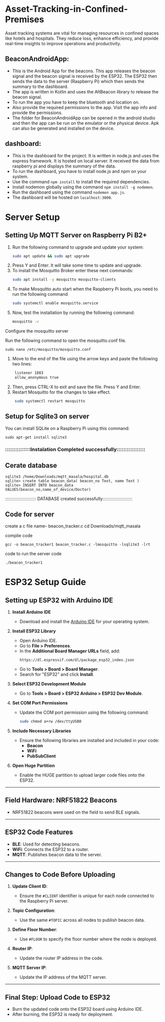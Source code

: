 # Asset-Tracking-in-Confined-Premises
Asset tracking systems are vital for managing resources in confined spaces like hotels and hospitals. They reduce loss, enhance efficiency, and provide real-time insights to improve operations and productivity.


## BeaconAndroidApp:
- This is the Android App for the beacons. This app releases the beacon signal and the beacon signal is received by the ESP32. The ESP32 then sends the data to the server (Raspberry Pi) which then sends the summary to the dashboard.
- The app is written in Kotlin and uses the AltBeacon library to release the beacon signal.
- To run the app you have to keep the bluetooth and location on.
- Also provide the required permissions to the app. Visit the app info and provide the permissions.
- The folder for BeaconAndroidApp can be opened in the android studio and then the app can be run on the emulator or the physical device. Apk can also be generated and installed on the device.


## dashboard: 
- This is the dashboard for the project. It is written in node.js and uses the express framework. It is hosted on local server. It received the data from raspberry pi and displays the summary of the data.
- To run the dashboard, you have to install node.js and npm on your system.
- Use the command `npm install` to install the required dependencies.
- Install nodemon globally using the command `npm install -g nodemon`.
- Run the dashboard using the command `nodemon app.js`.
- The dashboard will be hosted on `localhost:3000`.
# Server Setup

## Setting Up MQTT Server on Raspberry Pi B2+

1) Run the following command to upgrade and update your system:
    ```bash 
    sudo apt update && sudo apt upgrade 
1) Press Y and Enter. It will take some time to update and upgrade.
2) To install the Mosquitto Broker enter these next commands:
   ```bash
   sudo apt install -y mosquitto mosquitto-clients
3) To make Mosquitto auto start when the Raspberry Pi boots, you need to run the following command
   ```bash
   sudo systemctl enable mosquitto.service
4) Now, test the installation by running the following command:
   ```bash
   mosquitto -v

Configure the mosquitto server

Run the following command to open the mosquitto.conf file.
    
    sudo nano /etc/mosquitto/mosquitto.conf
1) Move to the end of the file using the arrow keys and paste the following two lines:
   ```bash
    listener 1883
    allow_anonymous true
2) Then, press CTRL-X to exit and save the file. Press Y and Enter.
3) Restart Mosquitto for the changes to take effect.
   ```bash
    sudo systemctl restart mosquitto
## Setup for Sqlite3 on server

You can install SQLite on a Raspberry Pi using this command:

    sudo apt-get install sqlite3

### :::::::::::::::Instalation Completed successfully:::::::::::::::::

## Cerate database 
    sqlite3 /home/Downloads/mqtt_masala/hospital.db
    sqlite> create table beacon_data( beacon_no Text, name Text )
    sqlite> INSERT INTO beacon_data VALUES(beacon_no,name_of_device/Doctor)
    
::::::::::::::::::::::::: DATABASE created successfully::::::::::::::::::::::::

## Code for server
create a c file  name- beacon_tracker.c 
    cd Downloads/mqtt_masala

complie code

    gcc -o beacon_tracker1 beacon_tracker.c -lmosquitto -lsqlite3 -lrt

code to run the server code 

    ./beacon_tracker1
# ESP32 Setup Guide

## Setting up ESP32 with Arduino IDE

1. **Install Arduino IDE**
   - Download and install the [Arduino IDE](https://www.arduino.cc/en/software) for your operating system.

2. **Install ESP32 Library**
   - Open Arduino IDE.
   - Go to **File > Preferences**.
   - In the **Additional Board Manager URLs** field, add:
     ```
     https://dl.espressif.com/dl/package_esp32_index.json
     ```
   - Go to **Tools > Board > Board Manager**.
   - Search for "ESP32" and click **Install**.

3. **Select ESP32 Development Module**
   - Go to **Tools > Board > ESP32 Arduino > ESP32 Dev Module**.

4. **Set COM Port Permissions**
   - Update the COM port permission using the following command:
     ```bash
     sudo chmod a+rw /dev/ttyUSB0
     ```

5. **Include Necessary Libraries**
   - Ensure the following libraries are installed and included in your code:
     - **Beacon**
     - **WiFi**
     - **PubSubClient**

6. **Open Huge Partition**
   - Enable the HUGE partition to upload larger code files onto the ESP32.

---

## Field Hardware: NRF51822 Beacons
- NRF51822 beacons were used on the field to send BLE signals.

---

## ESP32 Code Features
- **BLE**: Used for detecting beacons.
- **WiFi**: Connects the ESP32 to a router.
- **MQTT**: Publishes beacon data to the server.

---

## Changes to Code Before Uploading
1. **Update Client ID**:
   - Ensure the `#CLIENT` identifier is unique for each node connected to the Raspberry Pi server.

2. **Topic Configuration**:
   - Use the same `#TOPIC` across all nodes to publish beacon data.

3. **Define Floor Number**:
   - Use `#FLOOR` to specify the floor number where the node is deployed.

4. **Router IP**:
   - Update the router IP address in the code.

5. **MQTT Server IP**:
   - Update the IP address of the MQTT server.

---

## Final Step: Upload Code to ESP32
- Burn the updated code onto the ESP32 board using Arduino IDE.
- After burning, the ESP32 is ready for deployment.


